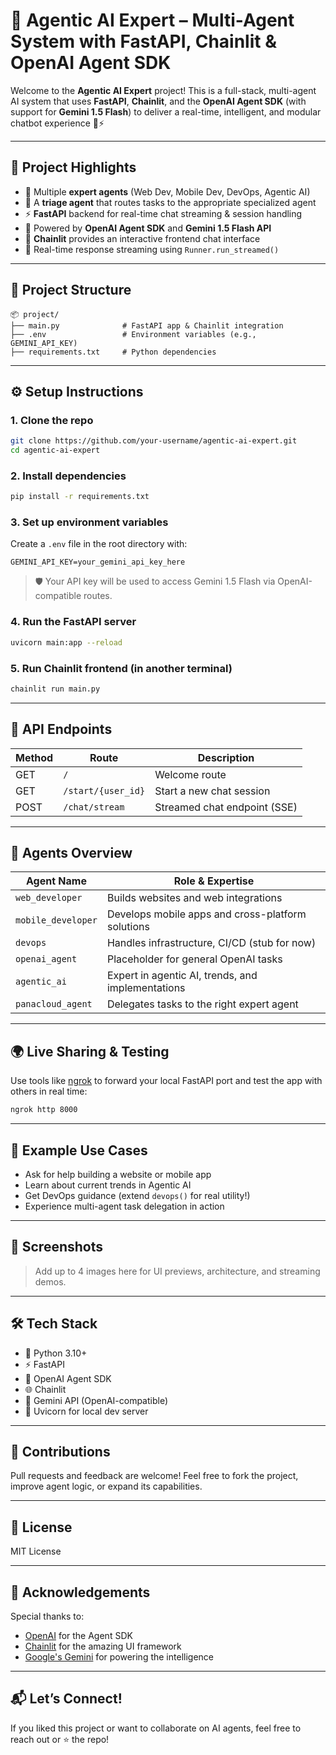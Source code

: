 # 🤖 Agentic AI Expert – Multi-Agent System with FastAPI, Chainlit & OpenAI Agent SDK

Welcome to the **Agentic AI Expert** project! This is a full-stack, multi-agent AI system that uses **FastAPI**, **Chainlit**, and the **OpenAI Agent SDK** (with support for **Gemini 1.5 Flash**) to deliver a real-time, intelligent, and modular chatbot experience 💬⚡

---

## 🚀 Project Highlights

* 🤖 Multiple **expert agents** (Web Dev, Mobile Dev, DevOps, Agentic AI)
* 🎯 A **triage agent** that routes tasks to the appropriate specialized agent
* ⚡ **FastAPI** backend for real-time chat streaming & session handling
* 🧠 Powered by **OpenAI Agent SDK** and **Gemini 1.5 Flash API**
* 💬 **Chainlit** provides an interactive frontend chat interface
* 🔌 Real-time response streaming using `Runner.run_streamed()`

---

## 📁 Project Structure

```
📦 project/
├── main.py              # FastAPI app & Chainlit integration
├── .env                 # Environment variables (e.g., GEMINI_API_KEY)
├── requirements.txt     # Python dependencies
```

---

## ⚙️ Setup Instructions

### 1. Clone the repo

```bash
git clone https://github.com/your-username/agentic-ai-expert.git
cd agentic-ai-expert
```

### 2. Install dependencies

```bash
pip install -r requirements.txt
```

### 3. Set up environment variables

Create a `.env` file in the root directory with:

```
GEMINI_API_KEY=your_gemini_api_key_here
```

> 🛡️ Your API key will be used to access Gemini 1.5 Flash via OpenAI-compatible routes.

### 4. Run the FastAPI server

```bash
uvicorn main:app --reload
```

### 5. Run Chainlit frontend (in another terminal)

```bash
chainlit run main.py
```

---

## 🔌 API Endpoints

| Method | Route              | Description                  |
| ------ | ------------------ | ---------------------------- |
| GET    | `/`                | Welcome route                |
| GET    | `/start/{user_id}` | Start a new chat session     |
| POST   | `/chat/stream`     | Streamed chat endpoint (SSE) |

---

## 🧠 Agents Overview

| Agent Name         | Role & Expertise                                  |
| ------------------ | ------------------------------------------------- |
| `web_developer`    | Builds websites and web integrations              |
| `mobile_developer` | Develops mobile apps and cross-platform solutions |
| `devops`           | Handles infrastructure, CI/CD (stub for now)      |
| `openai_agent`     | Placeholder for general OpenAI tasks              |
| `agentic_ai`       | Expert in agentic AI, trends, and implementations |
| `panacloud_agent`  | Delegates tasks to the right expert agent         |

---

## 🌍 Live Sharing & Testing

Use tools like [ngrok](https://ngrok.com/) to forward your local FastAPI port and test the app with others in real time:

```bash
ngrok http 8000
```

---

## 🧪 Example Use Cases

* Ask for help building a website or mobile app
* Learn about current trends in Agentic AI
* Get DevOps guidance (extend `devops()` for real utility!)
* Experience multi-agent task delegation in action

---

## 📸 Screenshots

> Add up to 4 images here for UI previews, architecture, and streaming demos.

---

## 🛠️ Tech Stack

* 🐍 Python 3.10+
* ⚡ FastAPI
* 🤖 OpenAI Agent SDK
* 🌐 Chainlit
* 🔐 Gemini API (OpenAI-compatible)
* 🧪 Uvicorn for local dev server

---

## 🤝 Contributions

Pull requests and feedback are welcome! Feel free to fork the project, improve agent logic, or expand its capabilities.

---

## 📄 License

MIT License

---

## 🙌 Acknowledgements

Special thanks to:

* [OpenAI](https://platform.openai.com/) for the Agent SDK
* [Chainlit](https://www.chainlit.io/) for the amazing UI framework
* [Google's Gemini](https://ai.google.dev/) for powering the intelligence

---

## 📬 Let’s Connect!

If you liked this project or want to collaborate on AI agents, feel free to reach out or ⭐ the repo!
